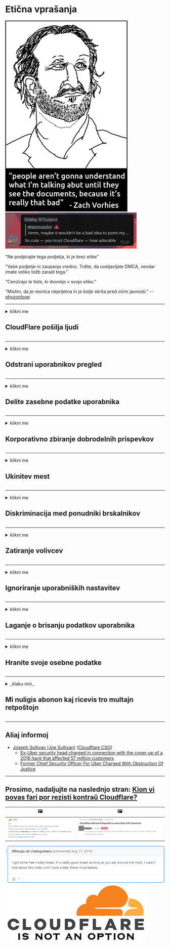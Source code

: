 # Etična vprašanja

![](../image/itsreallythatbad.jpg)
![](../image/telegram/c81238387627b4bfd3dcd60f56d41626.jpg)

"Ne podpirajte tega podjetja, ki je brez etike"

"Vaše podjetje ni zaupanja vredno. Trdite, da uveljavljate DMCA, vendar imate veliko tožb zaradi tega."

"Cenzirajo le tiste, ki dvomijo v svojo etiko."

"Mislim, da je resnica neprijetna in je bolje skrita pred očmi javnosti."  -- [phyzonloop](https://twitter.com/phyzonloop)


---


<details>
<summary>klikni me

## CloudFlare pošilja ljudi
</summary>


Cloudflare pošilja neželeno e-pošto drugim uporabnikom, ki niso Cloudflare.

- E-poštna sporočila pošiljajte samo naročnikom, ki so se prijavili
- Ko uporabnik reče "ustavi", nato preneha pošiljati e-pošto

Tako preprosto. Toda Cloudflare ne skrbi.
Cloudflare je dejal, da uporaba njihove storitve lahko ustavi vse neželene pošiljatelje ali napadalce.
Kako lahko ustavimo Cloudflare, ne da bi aktivirali Cloudflare?


| 🖼 | 🖼 |
| --- | --- |
| ![](../image/cfspam01.jpg) | ![](../image/cfspam03.jpg) |
| ![](../image/cfspam02.jpg) | ![](../image/cfspambrittany.jpg)<br>![](../image/cfspamtwtr.jpg) |

</details>

---

<details>
<summary>klikni me

## Odstrani uporabnikov pregled
</summary>


Negativne ocene cenzurnega oblaka.
Če na Twitterju objavite besedilo proti oblaku Cloudflare, imate priložnost, da od uslužbenca Cloudflare odgovorite s sporočilom "Ne, ni".
Če na katerem koli spletnem mestu objavite negativno mnenje, ga bodo poskusili cenzurirati.


| 🖼 | 🖼 |
| --- | --- |
| ![](../image/cfcenrev_01.jpg)<br>![](../image/cfcenrev_02.jpg) | ![](../image/cfcenrev_03.jpg) |

</details>

---

<details>
<summary>klikni me

## Delite zasebne podatke uporabnika
</summary>


Cloudflare ima velik problem nadlegovanja.
Cloudflare deli osebne podatke tistih, ki se pritožujejo nad gostilnimi spletnimi mesti.
Včasih od vas zahtevajo, da navedete svoj osebni dokument.
Če nočete nadlegovati, napadati, pretepati ali ubijati, se raje izogibajte spletnim mestom, ki jih oblak ne predstavlja.


| 🖼 | 🖼 |
| --- | --- |
| ![](../image/cfdox_what.jpg) | ![](../image/cfdox_swat.jpg) |
| ![](../image/cfdox_kill.jpg) | ![](../image/cfdox_threat.jpg) |
| ![](../image/cfdox_dox.jpg) | ![](../image/cfdox_ex1.jpg) |
| ![](../image/cfabuseform.jpg) | ![](../image/cfdox_ex2.jpg) |

</details>

---

<details>
<summary>klikni me

## Korporativno zbiranje dobrodelnih prispevkov
</summary>


CloudFlare prosi za dobrodelne prispevke.
Precej grozno je, da bi ameriška korporacija zaprosila za dobrodelnost poleg neprofitnih organizacij, ki imajo dobre namene.
Če želite blokirati ljudi ali zapravljati čas drugih ljudi, boste morda želeli naročiti nekaj pizz za zaposlene v Cloudflare.


![](../image/cfdonate.jpg)

</details>

---

<details>
<summary>klikni me

## Ukinitev mest
</summary>


Kaj boste storili, če bo vaše spletno mesto nenadoma propadlo?
Obstajajo poročila, da Cloudflare brez kakršnega koli opozorila briše konfiguracijo uporabnika ali ustavi storitev.
Predlagamo vam, da poiščete boljšega ponudnika.

![](../image/cftmnt.jpg)

</details>

---

<details>
<summary>klikni me

## Diskriminacija med ponudniki brskalnikov
</summary>


CloudFlare daje prednostne obravnave tistim, ki uporabljajo Firefox, hkrati pa uporabnikom ne-Tor-Browser-ja nad Torom nudi neprijazen odnos.
Uporabniki Tor, ki upravičeno zavrnejo izvajanje prostega javascripta, so deležni tudi sovražne obravnave.
Ta neenakost dostopa je zloraba nevtralnosti omrežja in zloraba moči.

![](../image/browdifftbcx.gif)

- Levo: brskalnik Tor, desno: Chrome. Isti IP naslov.

![](../image/browserdiff.jpg)

- Levo: brskalnik Tor onemogočen JavaScript, piškotek omogočen
- Pravica: Chrome Javascript omogočen, piškotek onemogočen

![](../image/cfsiryoublocked.jpg)

- QuteBrowser (manjši brskalnik) brez Tor (Clearnet IP)

| ***Brskalnik*** | ***Dostopno zdravljenje*** |
| --- | --- |
| Tor Browser (Javascript omogočen) | dostop dovoljen |
| Firefox (Javascript omogočen) | dostop degradiran |
| Chromium (Javascript omogočen) | dostop degradiran |
| Chromium or Firefox (Javascript onemogočen) | dostop zavrnjen |
| Chromium or Firefox (Piškotek je onemogočen) | dostop zavrnjen |
| QuteBrowser | dostop zavrnjen |
| lynx | dostop zavrnjen |
| w3m | dostop zavrnjen |
| wget | dostop zavrnjen |


Zakaj ne uporabite gumba za zvok za reševanje preprostega izziva?

Da, obstaja zvočni gumb, vendar nad Torom vedno ne deluje.
To sporočilo boste dobili, ko ga kliknete:

```
Poskusi znova kasneje
Vaš računalnik ali omrežje morda pošilja avtomatizirane poizvedbe.
Da bi zaščitili naše uporabnike, vaše zahteve trenutno ne moremo obdelati.
Za več podrobnosti obiščite našo stran za pomoč
```

</details>

---

<details>
<summary>klikni me

## Zatiranje volivcev
</summary>


Volivci v ameriških zveznih državah se registrirajo, da končno glasujejo prek spletne strani državnega sekretarja v državi njihovega prebivališča.
Republiški uradi državnega sekretarja nadzirajo zatiranje volivcev s pomočjo spletnega mesta Cloudflare.
Cloudflarejeva sovražna obravnava uporabnikov Tor, njegov položaj MITM kot centraliziranega globalnega nadzornega mesta in njegova splošna škodljiva vloga, bodoče volivce neradi registrirajo.
Še posebej liberalci vključujejo zasebnost.
Obrazci za registracijo volivcev zbirajo občutljive podatke o političnem nagibu volivca, osebnem fizičnem naslovu, številki socialne varnosti in datumu rojstva.
Večina držav javno objavi le del teh informacij, vendar Cloudflare vse te podatke vidi, ko se kdo registrira za glasovanje.

Upoštevajte, da registracija papirja ne zaobide Cloudflareja, ker bodo uslužbenci državnih uslužbencev za vnos podatkov verjetno za vnos podatkov uporabili spletno mesto Cloudflare.

| 🖼 | 🖼 |
| --- | --- |
| ![](../image/cfvotm_01.jpg) | ![](../image/cfvotm_02.jpg) |

- Change.org je znano spletno mesto za zbiranje glasov in ukrepanje.
“ljudje povsod začenjajo kampanje, zbirajo podpornike in sodelujejo z nosilci odločanja za iskanje rešitev.”
Na žalost si mnogi ne morejo ogledati spremembe.org zaradi agresivnega filtra Cloudflare.
Blokirajo jim podpise peticije in jih tako izključujejo iz demokratičnega postopka.
Uporaba druge platforme brez oblaka, kot je OpenPetition, pomaga odpraviti težavo.

| 🖼 | 🖼 |
| --- | --- |
| ![](../image/changeorgasn.jpg) | ![](../image/changeorgtor.jpg) |

- Cloudflarejev "atenski projekt" ponuja brezplačno zaščito na ravni podjetij na državnih in lokalnih spletnih volitvah.
Povedali so, da "njihovi volilni enoti lahko dostopajo do informacij o volitvah in registracije volivcev", vendar je to laž, ker veliko ljudi preprosto ne more brskati po mestu.

</details>

---

<details>
<summary>klikni me

## Ignoriranje uporabniških nastavitev
</summary>


Če nekaj izključite, pričakujete, da o tem ne boste prejeli nobenega e-poštnega sporočila.
Cloudflare ignorira uporabniške nastavitve in deli podatke s tretjimi podjetji brez privolitve stranke.
Če uporabljate njihov brezplačni načrt, vam včasih pošljejo e-poštno sporočilo s prošnjo za nakup mesečne naročnine.

![](../image/cfviopl_tp.jpg)

</details>

---

<details>
<summary>klikni me

## Laganje o brisanju podatkov uporabnika
</summary>


Po tem spletnem dnevniku stranke Cloudflare Cloudflare laže o brisanju računov.
Dandanes številna podjetja hranijo vaše podatke, potem ko ste zaprli ali odstranili račun.
Večina dobrih podjetij o tem omenja v svoji politiki zasebnosti.
Cloudflare? Št.

```
2019-08-05 CloudFlare mi je poslal potrditev, da so mi odstranili račun.
2019-10-02 Od CloudFlare sem prejel e-poštno sporočilo, "ker sem stranka"
```

Cloudflare ni vedel za besedo "odstrani".
Če je res odstranjen, zakaj je ta bivši kupec dobil e-pošto?
Omenil je tudi, da politika zasebnosti Cloudflare o tem ne omenja.

```
Njihova nova politika zasebnosti ne omenja hrambe podatkov eno leto.
```

![](../image/cfviopl_notdel.jpg)

Kako lahko zaupate Cloudflare, če je njihova politika zasebnosti LIE?

</details>

---

<details>
<summary>klikni me

## Hranite svoje osebne podatke
</summary>


Brisanje računa Cloudflare je težko.

```
Predložite vozovnico za podporo v kategoriji "Račun",
in zahtevajte izbris računa v telesu sporočila.
Pred zahtevo za izbris v računu ne smete imeti nobenih domen ali kreditnih kartic.
```

Prejeli boste to potrditveno e-poštno sporočilo.

![](../image/cf_deleteandkeep.jpg)

"Začeli smo obdelovati vašo prošnjo za izbris", vendar "bomo še naprej shranjevali vaše osebne podatke".

Lahko temu "zaupate"?

</details>

---

<details>
<summary>_klaku min_

## Mi nuligis abonon kaj ricevis tro multajn retpoŝtojn
</summary>


La uzanto nuligis sian 'Cloudflare stream' abonon kaj li ricevas retpoŝtajn memorigilojn ĉiutage por rememorigi lin pri nuligita abono.
Ne estas malaprobita butono. Kiel vi ĉesas ĉi tiun frenezon?

![](../image/barrageemailcancelsubscription.jpg)

Cloudflare diris al ĉi tiu uzanto kontakti subtenteamo kaj peti ĉiujn viajn enhavojn forigi.

- [t](https://web.archive.org/web/20210412165334/https://twitter.com/JohnHaldson/status/1381651569247088650)

</details>

---

## Aliaj informoj

- [Joseph Sullivan (Joe Sullivan)](../cloudflare_inc/cloudflare_members.md) ([Cloudflare CSO](https://twitter.com/eastdakota/status/1296522269313785862))
  - [Ex-Uber security head charged in connection with the cover-up of a 2016 hack that affected 57 million customers](https://www.businessinsider.com/uber-data-hack-security-head-joe-sullivan-charged-cover-up-2020-8)
  - [Former Chief Security Officer For Uber Charged With Obstruction Of Justice](https://www.justice.gov/usao-ndca/pr/former-chief-security-officer-uber-charged-obstruction-justice)


---

## Prosimo, nadaljujte na naslednjo stran:   [Kion vi povas fari por rezisti kontraŭ Cloudflare?](sl.action.md)

|  🖼  |  🖼 |
| --- | --- |
| ![](../image/cfcommunity_ban.jpg) | ![](../image/censor_cloudflare_blogcomment.jpg) |

![](../image/freemoldybread.jpg)
![](../image/cfisnotanoption.jpg)
